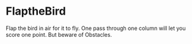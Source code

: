 # FlaptheBird
Flap the bird in air for it to fly. One pass through one column will let you score one point. But beware of Obstacles. 
